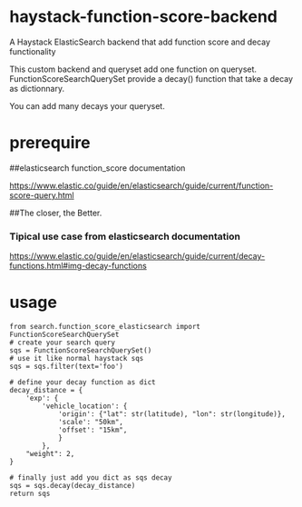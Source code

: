 # haystack-function-score-backend
A Haystack ElasticSearch backend that add function score and decay functionality 

This custom backend and queryset add one function on queryset.
FunctionScoreSearchQuerySet provide a decay() function that take a decay as dictionnary.

You can add many decays your queryset.


# prerequire

##elasticsearch function_score documentation

https://www.elastic.co/guide/en/elasticsearch/guide/current/function-score-query.html

##The closer, the Better.
### Tipical use case from elasticsearch documentation

https://www.elastic.co/guide/en/elasticsearch/guide/current/decay-functions.html#img-decay-functions

# usage

   
    from search.function_score_elasticsearch import FunctionScoreSearchQuerySet
	# create your search query
	sqs = FunctionScoreSearchQuerySet()
	# use it like normal haystack sqs
	sqs = sqs.filter(text='foo')
	
	# define your decay function as dict
	decay_distance = {
    	'exp': {
        	'vehicle_location': {
            	'origin': {"lat": str(latitude), "lon": str(longitude)},
            	'scale': "50km",
            	'offset': "15km",
        		}
    		},
    	"weight": 2,
	}
	
	# finally just add you dict as sqs decay
	sqs = sqs.decay(decay_distance)
	return sqs



    


